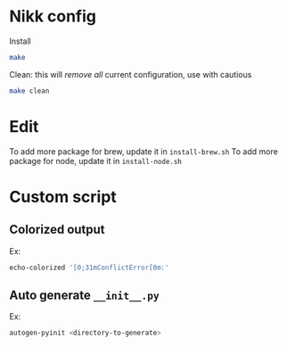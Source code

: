 # Nikk config

Install

```bash
make
```

Clean: this will *remove all* current configuration, use with cautious

```bash
make clean
```

# Edit

To add more package for brew, update it in `install-brew.sh`
To add more package for node, update it in `install-node.sh`

# Custom script

## Colorized output

Ex:

```bash
echo-colorized '[0;31mConflictError[0m:'
```

## Auto generate `__init__.py`

Ex:

```bash
autogen-pyinit <directory-to-generate>
```
